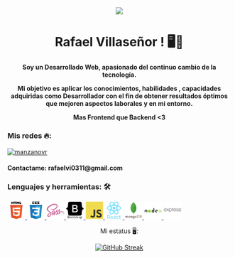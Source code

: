 <div align=center >
  <img src="https://media.giphy.com/media/n5Zey0rk2AduKpwpTT/giphy.gif" width= "200" />
  </div>
<h1 align="center">Rafael Villaseñor ! 🖥👋</h1>
<h4 align="center">Soy un Desarrollado Web, apasionado del continuo cambio de la tecnología.
  
 Mi objetivo es aplicar los conocimientos, habilidades , capacidades adquiridas como Desarrollador con el fin de obtener resultados óptimos que mejoren aspectos laborales y en mi entorno.
 
  Mas Frontend que Backend <3</h4>
<div align=center >
  
<h3 align="left">Mis redes 🔥:</h3>
<p align="left">
<a href="https://www.linkedin.com/in/rafael-villase%C3%B1or-031197v/" target="blank"><img align="center" src="https://raw.githubusercontent.com/rahuldkjain/github-profile-readme-generator/master/src/images/icons/Social/instagram.svg" alt="manzanovr" height="30" width="40" /></a>
  <h4 align="left">Contactame: rafaelvi0311@gmail.com</h4>
</p>

<h3 align="left">Lenguajes y herramientas: 🛠</h3>
<p align="left">  </a> <a href="https://www.w3.org/html/" target="_blank" rel="noreferrer"> <img src="https://raw.githubusercontent.com/devicons/devicon/master/icons/html5/html5-original-wordmark.svg" alt="html5" width="40" height="40"/>  <a href="https://www.w3schools.com/css/" target="_blank" rel="noreferrer"> <img src="https://raw.githubusercontent.com/devicons/devicon/master/icons/css3/css3-original-wordmark.svg" alt="css3" width="40" height="40"/> </a> <a href="https://sass-lang.com" target="_blank" rel="noreferrer"> <img src="https://raw.githubusercontent.com/devicons/devicon/master/icons/sass/sass-original.svg" alt="sass" width="40" height="40"/> </a>  <a href="https://getbootstrap.com" target="_blank" rel="noreferrer"> <img src="https://raw.githubusercontent.com/devicons/devicon/master/icons/bootstrap/bootstrap-plain-wordmark.svg" alt="bootstrap" width="40" height="40"/> </a> 
   <a href="https://developer.mozilla.org/en-US/docs/Web/JavaScript" target="_blank" rel="noreferrer"> <img src="https://raw.githubusercontent.com/devicons/devicon/master/icons/javascript/javascript-original.svg" alt="javascript" width="40" height="40"/> </a>
  <a href="https://reactjs.org/" target="_blank" rel="noreferrer"> <img src="https://raw.githubusercontent.com/devicons/devicon/master/icons/react/react-original-wordmark.svg" alt="react" width="40" height="40"/> </a>
   <a href="https://www.mongodb.com/" target="_blank" rel="noreferrer"> <img src="https://raw.githubusercontent.com/devicons/devicon/master/icons/mongodb/mongodb-original-wordmark.svg" alt="mongodb" width="40" height="40"/> </a> <a href="https://nodejs.org" target="_blank" rel="noreferrer"> <img src="https://raw.githubusercontent.com/devicons/devicon/master/icons/nodejs/nodejs-original-wordmark.svg" alt="nodejs" width="40" height="40"/> </a> 
  <a href="https://expressjs.com" target="_blank" rel="noreferrer"> <img src="https://raw.githubusercontent.com/devicons/devicon/master/icons/express/express-original-wordmark.svg" alt="express" width="40" height="40"/> </a>
  </p>
  
  Mi estatus 🖥: 
  
  
  
  
  [![GitHub Streak](https://streak-stats.demolab.com?user=Rafaelvi03&theme=dark&hide_border=true&border_radius=6&locale=es&mode=weekly)](https://git.io/streak-stats)
 </div>


